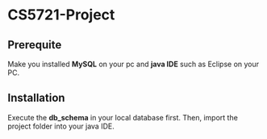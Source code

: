 # CS5721-Project
## Prerequite
Make you installed **MySQL** on your pc and **java IDE** such as Eclipse on your PC.
## Installation
Execute the **db_schema** in your local database first. Then, import the project folder into your java IDE.
